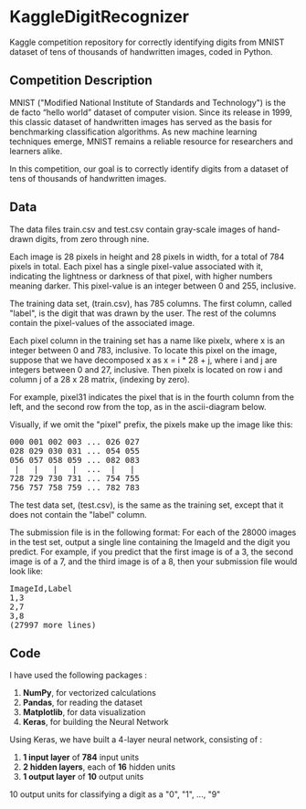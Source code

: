<h1>KaggleDigitRecognizer</h1>
<p>Kaggle competition repository for correctly identifying digits from MNIST dataset of tens of thousands of handwritten images, coded in Python.</p>

<h2>Competition Description</h2>
<p>MNIST ("Modified National Institute of Standards and Technology") is the de facto “hello world” dataset of computer vision. Since its release in 1999, this classic dataset of handwritten images has served as the basis for benchmarking classification algorithms. As new machine learning techniques emerge, MNIST remains a reliable resource for researchers and learners alike.</p>
<p>In this competition, our goal is to correctly identify digits from a dataset of tens of thousands of handwritten images.</p>

<h2>Data</h2>
<p>The data files train.csv and test.csv contain gray-scale images of hand-drawn digits, from zero through nine.</p>
<p>Each image is 28 pixels in height and 28 pixels in width, for a total of 784 pixels in total. Each pixel has a single pixel-value associated with it, indicating the lightness or darkness of that pixel, with higher numbers meaning darker. This pixel-value is an integer between 0 and 255, inclusive.</p>
<p>The training data set, (train.csv), has 785 columns. The first column, called "label", is the digit that was drawn by the user. The rest of the columns contain the pixel-values of the associated image.</p>
<p>Each pixel column in the training set has a name like pixelx, where x is an integer between 0 and 783, inclusive. To locate this pixel on the image, suppose that we have decomposed x as x = i * 28 + j, where i and j are integers between 0 and 27, inclusive. Then pixelx is located on row i and column j of a 28 x 28 matrix, (indexing by zero).</p>
<p>For example, pixel31 indicates the pixel that is in the fourth column from the left, and the second row from the top, as in the ascii-diagram below.</p>
<p>Visually, if we omit the "pixel" prefix, the pixels make up the image like this:</p>
<pre>000 001 002 003 ... 026 027
028 029 030 031 ... 054 055
056 057 058 059 ... 082 083
 |   |   |   |  ...  |   |
728 729 730 731 ... 754 755
756 757 758 759 ... 782 783</pre>
<p>The test data set, (test.csv), is the same as the training set, except that it does not contain the "label" column.</p>
<p>The submission file is in the following format: For each of the 28000 images in the test set, output a single line containing the ImageId and the digit you predict. For example, if you predict that the first image is of a 3, the second image is of a 7, and the third image is of a 8, then your submission file would look like:</p>
<pre>ImageId,Label
1,3
2,7
3,8 
(27997 more lines)</pre>

<h2>Code</h2>
<p>I have used the following packages :</p>
<ol>
<li><b>NumPy</b>, for vectorized calculations</li>
<li><b>Pandas</b>, for reading the dataset</li>
<li><b>Matplotlib</b>, for data visualization</li>
<li><b>Keras</b>, for building the Neural Network</li>
</ol>

<p>Using Keras, we have built a 4-layer neural network, consisting of :</p>
<ol>
<li><b>1 input layer</b> of <b>784</b> input units</li>
<li><b>2 hidden layers</b>, each of <b>16</b> hidden units</li>
<li><b>1 output layer</b> of <b>10</b> output units</li>
</ol>
<p>10 output units for classifying a digit as a "0", "1", ..., "9"</p>
